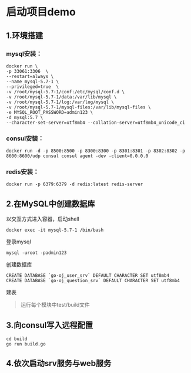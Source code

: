 # 启动项目demo
## 1.环境搭建

### mysql安装：
```shell
docker run \
-p 33061:3306  \
--restart=always \
--name mysql-5.7-1 \
--privileged=true  \
-v /root/mysql-5.7-1/conf:/etc/mysql/conf.d \
-v /root/mysql-5.7-1/data:/var/lib/mysql \
-v /root/mysql-5.7-1/log:/var/log/mysql \
-v /root/mysql-5.7-1/mysql-files:/var/lib/mysql-files \
-e MYSQL_ROOT_PASSWORD=admin123 \
-d mysql:5.7 \
--character-set-server=utf8mb4 --collation-server=utf8mb4_unicode_ci
```

### consul安装：
```shell
docker run -d -p 8500:8500 -p 8300:8300 -p 8301:8301 -p 8302:8302 -p 8600:8600/udp consul consul agent -dev -client=0.0.0.0
```

### redis安装：
```shell
docker run -p 6379:6379 -d redis:latest redis-server
```

## 2.在MySQL中创建数据库

以交互方式进入容器，启动shell
```shell
docker exec -it mysql-5.7-1 /bin/bash
```
登录mysql
```shell
mysql -uroot -padmin123
```
创建数据库
```mysql
CREATE DATABASE `go-oj_user_srv` DEFAULT CHARACTER SET utf8mb4
CREATE DATABASE `go-oj_question_srv` DEFAULT CHARACTER SET utf8mb4
```
建表
> 运行每个模块中test/build文件

## 3.向consul写入远程配置
```shell
cd build
go run build.go
```

## 4.依次启动srv服务与web服务


